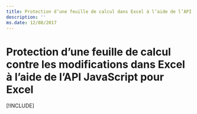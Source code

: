 ```yaml
---
title: Protection d’une feuille de calcul dans Excel à l’aide de l’API JavaScript pour Excel
description: ''
ms.date: 12/08/2017
---
```



# <a name="protect-a-worksheet-from-changes-in-excel-using-the-excel-javascript-api"></a>Protection d’une feuille de calcul contre les modifications dans Excel à l’aide de l’API JavaScript pour Excel

[!INCLUDE[](../includes/excel-tutorial-protect-worksheet.md)]